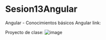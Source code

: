 # Sesion13Angular
Angular - Conocimientos básicos
Angular link:
<script src="https://ajax.googleapis.com/ajax/libs/angularjs/1.8.2/angular.min.js"></script>
    
Proyecto de clase:
![image](https://user-images.githubusercontent.com/116766527/207187191-1d46ce95-43f8-4f46-a1c7-c7291053ca66.png)
